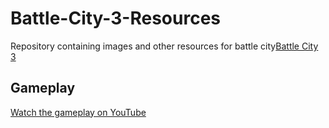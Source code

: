 # Battle-City-3-Resources

Repository containing images and other resources for battle city[Battle City 3](https://battlecity.udfsoft.com/)

## Gameplay

[Watch the gameplay on YouTube](https://youtu.be/TobT2R860HY?si=DyXUD-W8_0qu234a)